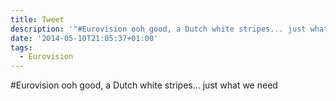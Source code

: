 ```yaml
---
title: Tweet
description: '"#Eurovision ooh good, a Dutch white stripes... just what we need"'
date: '2014-05-10T21:05:37+01:00'
tags:
  - Eurovision
---
```

#Eurovision ooh good, a Dutch white stripes... just what we need
